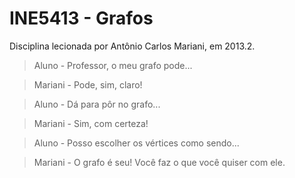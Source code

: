 INE5413 - Grafos
================

Disciplina lecionada por Antônio Carlos Mariani, em 2013.2.

> Aluno - Professor, o meu grafo pode...

> Mariani - Pode, sim, claro!

> Aluno - Dá para pôr no grafo...

> Mariani - Sim, com certeza!

> Aluno - Posso escolher os vértices como sendo...

> Mariani - O grafo é seu! Você faz o que você quiser com ele.
